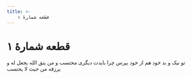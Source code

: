 ```yaml
---
title: >-
    قطعه شمارهٔ ۱
---
```

# قطعه شمارهٔ ۱

تو نیک و بد خود هم از خود بپرس
چرا بایدت دیگری محتسب
و من یتق الله یجعل له
و یرزقه من حیث لا یحتسب
